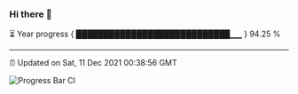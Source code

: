 ### Hi there 👋

⏳ Year progress { ████████████████████████████▁▁ } 94.25 %

---

⏰ Updated on Sat, 11 Dec 2021 00:38:56 GMT

![Progress Bar CI](https://github.com/liununu/liununu/workflows/Progress%20Bar%20CI/badge.svg)
